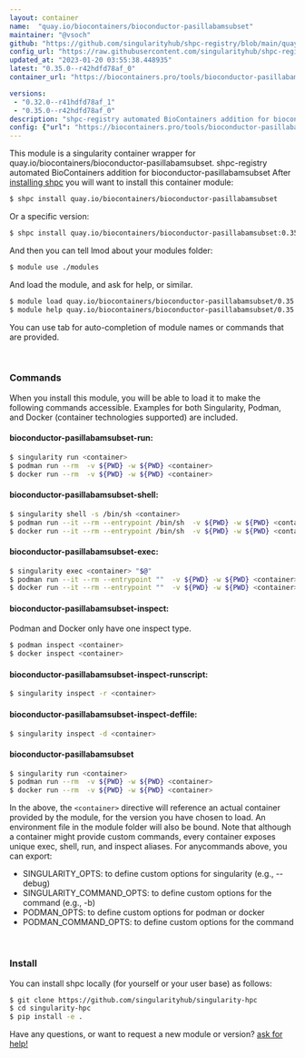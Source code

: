 ```yaml
---
layout: container
name:  "quay.io/biocontainers/bioconductor-pasillabamsubset"
maintainer: "@vsoch"
github: "https://github.com/singularityhub/shpc-registry/blob/main/quay.io/biocontainers/bioconductor-pasillabamsubset/container.yaml"
config_url: "https://raw.githubusercontent.com/singularityhub/shpc-registry/main/quay.io/biocontainers/bioconductor-pasillabamsubset/container.yaml"
updated_at: "2023-01-20 03:55:38.448935"
latest: "0.35.0--r42hdfd78af_0"
container_url: "https://biocontainers.pro/tools/bioconductor-pasillabamsubset"

versions:
 - "0.32.0--r41hdfd78af_1"
 - "0.35.0--r42hdfd78af_0"
description: "shpc-registry automated BioContainers addition for bioconductor-pasillabamsubset"
config: {"url": "https://biocontainers.pro/tools/bioconductor-pasillabamsubset", "maintainer": "@vsoch", "description": "shpc-registry automated BioContainers addition for bioconductor-pasillabamsubset", "latest": {"0.35.0--r42hdfd78af_0": "sha256:5cbfc78debcc183e2446bfd4f33fadf2b49a8cf03663199fe365ddaa85a8d145"}, "tags": {"0.32.0--r41hdfd78af_1": "sha256:984480b1161fa562fb6a6d9bc510e2559d1cb6b52e93b3207c9bce9188edc819", "0.35.0--r42hdfd78af_0": "sha256:5cbfc78debcc183e2446bfd4f33fadf2b49a8cf03663199fe365ddaa85a8d145"}, "docker": "quay.io/biocontainers/bioconductor-pasillabamsubset"}
---
```


This module is a singularity container wrapper for quay.io/biocontainers/bioconductor-pasillabamsubset.
shpc-registry automated BioContainers addition for bioconductor-pasillabamsubset
After [installing shpc](#install) you will want to install this container module:


```bash
$ shpc install quay.io/biocontainers/bioconductor-pasillabamsubset
```

Or a specific version:

```bash
$ shpc install quay.io/biocontainers/bioconductor-pasillabamsubset:0.35.0--r42hdfd78af_0
```

And then you can tell lmod about your modules folder:

```bash
$ module use ./modules
```

And load the module, and ask for help, or similar.

```bash
$ module load quay.io/biocontainers/bioconductor-pasillabamsubset/0.35.0--r42hdfd78af_0
$ module help quay.io/biocontainers/bioconductor-pasillabamsubset/0.35.0--r42hdfd78af_0
```

You can use tab for auto-completion of module names or commands that are provided.

<br>

### Commands

When you install this module, you will be able to load it to make the following commands accessible.
Examples for both Singularity, Podman, and Docker (container technologies supported) are included.

#### bioconductor-pasillabamsubset-run:

```bash
$ singularity run <container>
$ podman run --rm  -v ${PWD} -w ${PWD} <container>
$ docker run --rm  -v ${PWD} -w ${PWD} <container>
```

#### bioconductor-pasillabamsubset-shell:

```bash
$ singularity shell -s /bin/sh <container>
$ podman run --it --rm --entrypoint /bin/sh  -v ${PWD} -w ${PWD} <container>
$ docker run --it --rm --entrypoint /bin/sh  -v ${PWD} -w ${PWD} <container>
```

#### bioconductor-pasillabamsubset-exec:

```bash
$ singularity exec <container> "$@"
$ podman run --it --rm --entrypoint ""  -v ${PWD} -w ${PWD} <container> "$@"
$ docker run --it --rm --entrypoint ""  -v ${PWD} -w ${PWD} <container> "$@"
```

#### bioconductor-pasillabamsubset-inspect:

Podman and Docker only have one inspect type.

```bash
$ podman inspect <container>
$ docker inspect <container>
```

#### bioconductor-pasillabamsubset-inspect-runscript:

```bash
$ singularity inspect -r <container>
```

#### bioconductor-pasillabamsubset-inspect-deffile:

```bash
$ singularity inspect -d <container>
```



#### bioconductor-pasillabamsubset

```bash
$ singularity run <container>
$ podman run --rm  -v ${PWD} -w ${PWD} <container>
$ docker run --rm  -v ${PWD} -w ${PWD} <container>
```


In the above, the `<container>` directive will reference an actual container provided
by the module, for the version you have chosen to load. An environment file in the
module folder will also be bound. Note that although a container
might provide custom commands, every container exposes unique exec, shell, run, and
inspect aliases. For anycommands above, you can export:

 - SINGULARITY_OPTS: to define custom options for singularity (e.g., --debug)
 - SINGULARITY_COMMAND_OPTS: to define custom options for the command (e.g., -b)
 - PODMAN_OPTS: to define custom options for podman or docker
 - PODMAN_COMMAND_OPTS: to define custom options for the command

<br>

### Install

You can install shpc locally (for yourself or your user base) as follows:

```bash
$ git clone https://github.com/singularityhub/singularity-hpc
$ cd singularity-hpc
$ pip install -e .
```

Have any questions, or want to request a new module or version? [ask for help!](https://github.com/singularityhub/singularity-hpc/issues)